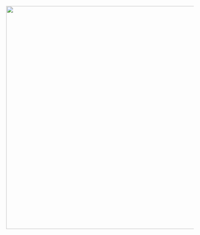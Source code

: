 <p align="center">
  <img src="https://i.postimg.cc/59rD17SC/hqdefault.avif" alt="banner" height="600" width="2000" />
</p>

